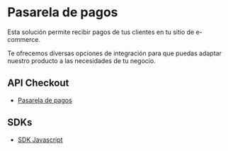 # Pasarela de pagos

Esta solución permite recibir pagos de tus clientes en tu sitio de e-commerce.

Te ofrecemos diversas opciones de integración para que puedas adaptar nuestro producto a las necesidades de tu negocio.

## API Checkout

- [Pasarela de pagos](transbank-webpay/introduction.md)

## SDKs

- [SDK Javascript](https://github.com/walmartdigital/midas-dev-portal/blob/master/README.md) 
